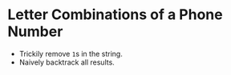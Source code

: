 # Letter Combinations of a Phone Number

* Trickily remove `1`s in the string.
* Naively backtrack all results.
